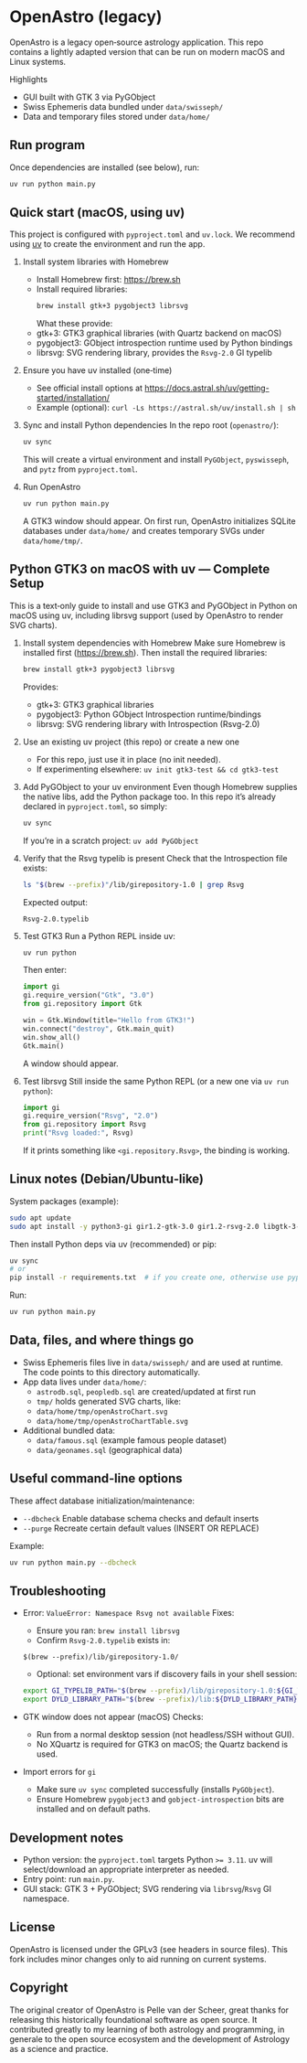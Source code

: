 # OpenAstro (legacy)

OpenAstro is a legacy open‑source astrology application. This repo contains a lightly adapted version that can be run on modern macOS and Linux systems.

Highlights

-   GUI built with GTK 3 via PyGObject
-   Swiss Ephemeris data bundled under `data/swisseph/`
-   Data and temporary files stored under `data/home/`

## Run program

Once dependencies are installed (see below), run:

```bash
uv run python main.py
```

## Quick start (macOS, using uv)

This project is configured with `pyproject.toml` and `uv.lock`. We recommend using [uv](https://docs.astral.sh/uv/) to create the environment and run the app.

1. Install system libraries with Homebrew

    - Install Homebrew first: https://brew.sh
    - Install required libraries:
        ```bash
        brew install gtk+3 pygobject3 librsvg
        ```
        What these provide:
    - gtk+3: GTK3 graphical libraries (with Quartz backend on macOS)
    - pygobject3: GObject introspection runtime used by Python bindings
    - librsvg: SVG rendering library, provides the `Rsvg-2.0` GI typelib

2. Ensure you have uv installed (one‑time)

    - See official install options at https://docs.astral.sh/uv/getting-started/installation/
    - Example (optional): `curl -Ls https://astral.sh/uv/install.sh | sh`

3. Sync and install Python dependencies
   In the repo root (`openastro/`):

    ```bash
    uv sync
    ```

    This will create a virtual environment and install `PyGObject`, `pyswisseph`, and `pytz` from `pyproject.toml`.

4. Run OpenAstro
    ```bash
    uv run python main.py
    ```
    A GTK3 window should appear. On first run, OpenAstro initializes SQLite databases under `data/home/` and creates temporary SVGs under `data/home/tmp/`.

## Python GTK3 on macOS with uv — Complete Setup

This is a text‑only guide to install and use GTK3 and PyGObject in Python on macOS using uv, including librsvg support (used by OpenAstro to render SVG charts).

1. Install system dependencies with Homebrew
   Make sure Homebrew is installed first (https://brew.sh).
   Then install the required libraries:

    ```bash
    brew install gtk+3 pygobject3 librsvg
    ```

    Provides:

    - gtk+3: GTK3 graphical libraries
    - pygobject3: Python GObject Introspection runtime/bindings
    - librsvg: SVG rendering library with Introspection (Rsvg-2.0)

2. Use an existing uv project (this repo) or create a new one

    - For this repo, just use it in place (no init needed).
    - If experimenting elsewhere: `uv init gtk3-test && cd gtk3-test`

3. Add PyGObject to your uv environment
   Even though Homebrew supplies the native libs, add the Python package too. In this repo it’s already declared in `pyproject.toml`, so simply:

    ```bash
    uv sync
    ```

    If you’re in a scratch project: `uv add PyGObject`

4. Verify that the Rsvg typelib is present
   Check that the Introspection file exists:

    ```bash
    ls "$(brew --prefix)"/lib/girepository-1.0 | grep Rsvg
    ```

    Expected output:

    ```
    Rsvg-2.0.typelib
    ```

5. Test GTK3
   Run a Python REPL inside uv:

    ```bash
    uv run python
    ```

    Then enter:

    ```python
    import gi
    gi.require_version("Gtk", "3.0")
    from gi.repository import Gtk

    win = Gtk.Window(title="Hello from GTK3!")
    win.connect("destroy", Gtk.main_quit)
    win.show_all()
    Gtk.main()
    ```

    A window should appear.

6. Test librsvg
   Still inside the same Python REPL (or a new one via `uv run python`):
    ```python
    import gi
    gi.require_version("Rsvg", "2.0")
    from gi.repository import Rsvg
    print("Rsvg loaded:", Rsvg)
    ```
    If it prints something like `<gi.repository.Rsvg>`, the binding is working.

## Linux notes (Debian/Ubuntu‑like)

System packages (example):

```bash
sudo apt update
sudo apt install -y python3-gi gir1.2-gtk-3.0 gir1.2-rsvg-2.0 libgtk-3-0 librsvg2-2 gobject-introspection libgirepository1.0-dev
```

Then install Python deps via uv (recommended) or pip:

```bash
uv sync
# or
pip install -r requirements.txt  # if you create one, otherwise use pyproject via uv
```

Run:

```bash
uv run python main.py
```

## Data, files, and where things go

-   Swiss Ephemeris files live in `data/swisseph/` and are used at runtime. The code points to this directory automatically.
-   App data lives under `data/home/`:
    -   `astrodb.sql`, `peopledb.sql` are created/updated at first run
    -   `tmp/` holds generated SVG charts, like:
    -   `data/home/tmp/openAstroChart.svg`
    -   `data/home/tmp/openAstroChartTable.svg`
-   Additional bundled data:
    -   `data/famous.sql` (example famous people dataset)
    -   `data/geonames.sql` (geographical data)

## Useful command‑line options

These affect database initialization/maintenance:

-   `--dbcheck` Enable database schema checks and default inserts
-   `--purge` Recreate certain default values (INSERT OR REPLACE)

Example:

```bash
uv run python main.py --dbcheck
```

## Troubleshooting

-   Error: `ValueError: Namespace Rsvg not available`
    Fixes:

    -   Ensure you ran: `brew install librsvg`
    -   Confirm `Rsvg-2.0.typelib` exists in:

    ```
    $(brew --prefix)/lib/girepository-1.0/
    ```

    -   Optional: set environment vars if discovery fails in your shell session:

    ```bash
    export GI_TYPELIB_PATH="$(brew --prefix)/lib/girepository-1.0:${GI_TYPELIB_PATH}"
    export DYLD_LIBRARY_PATH="$(brew --prefix)/lib:${DYLD_LIBRARY_PATH}"
    ```

-   GTK window does not appear (macOS)
    Checks:

    -   Run from a normal desktop session (not headless/SSH without GUI).
    -   No XQuartz is required for GTK3 on macOS; the Quartz backend is used.

-   Import errors for `gi`
    -   Make sure `uv sync` completed successfully (installs `PyGObject`).
    -   Ensure Homebrew `pygobject3` and `gobject-introspection` bits are installed and on default paths.

## Development notes

-   Python version: the `pyproject.toml` targets Python `>= 3.11`. uv will select/download an appropriate interpreter as needed.
-   Entry point: run `main.py`.
-   GUI stack: GTK 3 + PyGObject; SVG rendering via `librsvg`/`Rsvg` GI namespace.

## License

OpenAstro is licensed under the GPLv3 (see headers in source files). This fork includes minor changes only to aid running on current systems.

## Copyright

The original creator of OpenAstro is Pelle van der Scheer, great thanks for releasing this historically foundational software as open source. It contributed greatly to my learning of both astrology and programming, in generale to the open source ecosystem and the development of Astrology as a science and practice.
